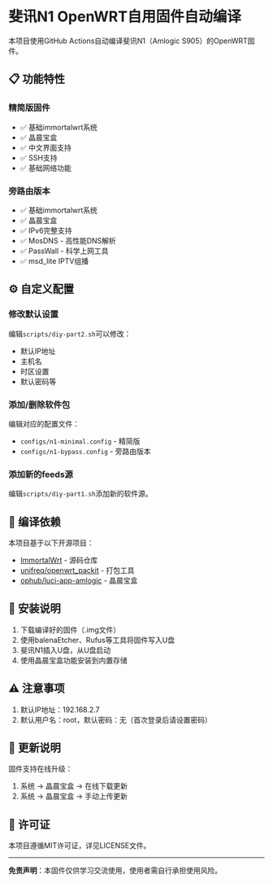 # 斐讯N1 OpenWRT自用固件自动编译

本项目使用GitHub Actions自动编译斐讯N1（Amlogic S905）的OpenWRT固件。

## 📋 功能特性

### 精简版固件
- ✅ 基础immortalwrt系统
- ✅ 晶晨宝盒
- ✅ 中文界面支持
- ✅ SSH支持
- ✅ 基础网络功能

### 旁路由版本
- ✅ 基础immortalwrt系统
- ✅ 晶晨宝盒
- ✅ IPv6完整支持
- ✅ MosDNS - 高性能DNS解析
- ✅ PassWall - 科学上网工具
- ✅ msd_lite IPTV组播

## ⚙️ 自定义配置

### 修改默认设置
编辑`scripts/diy-part2.sh`可以修改：
- 默认IP地址
- 主机名
- 时区设置
- 默认密码等

### 添加/删除软件包
编辑对应的配置文件：
- `configs/n1-minimal.config` - 精简版
- `configs/n1-bypass.config` - 旁路由版本

### 添加新的feeds源
编辑`scripts/diy-part1.sh`添加新的软件源。

## 🔧 编译依赖

本项目基于以下开源项目：
- [ImmortalWrt](https://github.com/immortalwrt/immortalwrt) - 源码仓库
- [unifreq/openwrt_packit](https://github.com/unifreq/openwrt_packit) - 打包工具
- [ophub/luci-app-amlogic](https://github.com/ophub/luci-app-amlogic) - 晶晨宝盒

## 📖 安装说明

1. 下载编译好的固件（.img文件）
2. 使用balenaEtcher、Rufus等工具将固件写入U盘
3. 斐讯N1插入U盘，从U盘启动
4. 使用晶晨宝盒功能安装到内置存储

## ⚠️ 注意事项

1. 默认IP地址：192.168.2.7
4. 默认用户名：root，默认密码：无（首次登录后请设置密码）

## 🔄 更新说明

固件支持在线升级：
1. 系统 → 晶晨宝盒 → 在线下载更新
2. 系统 → 晶晨宝盒 → 手动上传更新


## 📄 许可证

本项目遵循MIT许可证，详见LICENSE文件。

---

**免责声明**：本固件仅供学习交流使用，使用者需自行承担使用风险。 
